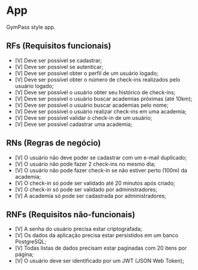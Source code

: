 # App

GymPass style app.

## RFs (Requisitos funcionais)

- [V] Deve ser possível se cadastrar;
- [V] Deve ser possível se autenticar;
- [V] Deve ser possível obter o perfil de um usuário logado;
- [V] Deve ser possível obter o número de check-ins realizados pelo usuário logado;
- [V] Deve ser possível o usuário obter seu histórico de check-ins;
- [V] Deve ser possível o usuário buscar academias próximas (até 10km);
- [V] Deve ser possível o usuário buscar academias pelo nome;
- [V] Deve ser possível o usuário realizar check-ins em uma academia;
- [V] Deve ser possível validar o check-in de um usuário;
- [V] Deve ser possível cadastrar uma academia;

## RNs (Regras de negócio)

- [V] O usuário não deve poder se cadastrar com um e-mail duplicado;
- [V] O usuário não pode fazer 2 check-ins no mesmo dia;
- [V] O usuário não pode fazer check-in se não estiver perto (100m) da academia;
- [V] O check-in só pode ser validado até 20 minutos após criado;
- [V] O check-in só pode ser validado por administradores;
- [V] A academia só pode ser cadastrada por administradores;

## RNFs (Requisitos não-funcionais)

- [V] A senha do usuário precisa estar criptografada;
- [V] Os dados da aplicação precisa estar persistidos em um banco PostgreSQL;
- [V] Todas listas de dados precisam estar paginadas com 20 itens por página;
- [V] O usuário deve ser identificado por um JWT (JSON Web Token);
